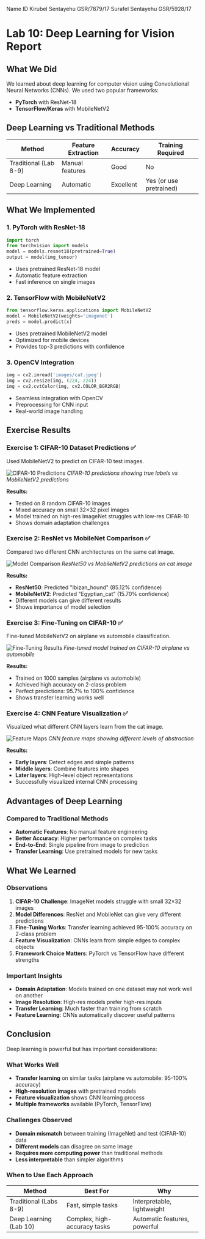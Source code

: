 Name                                         ID
Kirubel Sentayehu                     GSR/7879/17
Surafel Sentayehu                      GSR/5928/17

# Lab 10: Deep Learning for Vision Report

## What We Did
We learned about deep learning for computer vision using Convolutional Neural Networks (CNNs). We used two popular frameworks:
- **PyTorch** with ResNet-18
- **TensorFlow/Keras** with MobileNetV2

## Deep Learning vs Traditional Methods

| Method | Feature Extraction | Accuracy | Training Required |
|--------|-------------------|----------|------------------|
| Traditional (Lab 8-9) | Manual features | Good | No |
| Deep Learning | Automatic | Excellent | Yes (or use pretrained) |

## What We Implemented

### 1. PyTorch with ResNet-18
```python
import torch
from torchvision import models
model = models.resnet18(pretrained=True)
output = model(img_tensor)
```
- Uses pretrained ResNet-18 model
- Automatic feature extraction
- Fast inference on single images

### 2. TensorFlow with MobileNetV2
```python
from tensorflow.keras.applications import MobileNetV2
model = MobileNetV2(weights='imagenet')
preds = model.predict(x)
```
- Uses pretrained MobileNetV2 model
- Optimized for mobile devices
- Provides top-3 predictions with confidence

### 3. OpenCV Integration
```python
img = cv2.imread('images/cat.jpeg')
img = cv2.resize(img, (224, 224))
img = cv2.cvtColor(img, cv2.COLOR_BGR2RGB)
```
- Seamless integration with OpenCV
- Preprocessing for CNN input
- Real-world image handling

## Exercise Results

### Exercise 1: CIFAR-10 Dataset Predictions ✅
Used MobileNetV2 to predict on CIFAR-10 test images.

![CIFAR-10 Predictions](./images/exercise_1.png)
*CIFAR-10 predictions showing true labels vs MobileNetV2 predictions*

**Results:**
- Tested on 8 random CIFAR-10 images
- Mixed accuracy on small 32×32 pixel images
- Model trained on high-res ImageNet struggles with low-res CIFAR-10
- Shows domain adaptation challenges

### Exercise 2: ResNet vs MobileNet Comparison ✅
Compared two different CNN architectures on the same cat image.

![Model Comparison](images/exercise_2.png)
*ResNet50 vs MobileNetV2 predictions on cat image*

**Results:**
- **ResNet50**: Predicted "Ibizan_hound" (85.12% confidence)
- **MobileNetV2**: Predicted "Egyptian_cat" (15.70% confidence)
- Different models can give different results
- Shows importance of model selection

### Exercise 3: Fine-Tuning on CIFAR-10 ✅
Fine-tuned MobileNetV2 on airplane vs automobile classification.

![Fine-Tuning Results](images/exercise_3.png)
*Fine-tuned model trained on CIFAR-10 airplane vs automobile*

**Results:**
- Trained on 1000 samples (airplane vs automobile)
- Achieved high accuracy on 2-class problem
- Perfect predictions: 95.7% to 100% confidence
- Shows transfer learning works well

### Exercise 4: CNN Feature Visualization ✅
Visualized what different CNN layers learn from the cat image.

![Feature Maps](images/exercise_4.png)
*CNN feature maps showing different levels of abstraction*

**Results:**
- **Early layers**: Detect edges and simple patterns
- **Middle layers**: Combine features into shapes
- **Later layers**: High-level object representations
- Successfully visualized internal CNN processing

## Advantages of Deep Learning

### Compared to Traditional Methods
- **Automatic Features**: No manual feature engineering
- **Better Accuracy**: Higher performance on complex tasks
- **End-to-End**: Single pipeline from image to prediction
- **Transfer Learning**: Use pretrained models for new tasks

## What We Learned

### Observations
1. **CIFAR-10 Challenge**: ImageNet models struggle with small 32×32 images
2. **Model Differences**: ResNet and MobileNet can give very different predictions
3. **Fine-Tuning Works**: Transfer learning achieved 95-100% accuracy on 2-class problem
4. **Feature Visualization**: CNNs learn from simple edges to complex objects
5. **Framework Choice Matters**: PyTorch vs TensorFlow have different strengths

### Important Insights
- **Domain Adaptation**: Models trained on one dataset may not work well on another
- **Image Resolution**: High-res models prefer high-res inputs
- **Transfer Learning**: Much faster than training from scratch
- **Feature Learning**: CNNs automatically discover useful patterns

## Conclusion

Deep learning is powerful but has important considerations:

### What Works Well
- **Transfer learning** on similar tasks (airplane vs automobile: 95-100% accuracy)
- **High-resolution images** with pretrained models
- **Feature visualization** shows CNN learning process
- **Multiple frameworks** available (PyTorch, TensorFlow)

### Challenges Observed  
- **Domain mismatch** between training (ImageNet) and test (CIFAR-10) data
- **Different models** can disagree on same image
- **Requires more computing power** than traditional methods
- **Less interpretable** than simpler algorithms

### When to Use Each Approach
| Method | Best For | Why |
|--------|----------|-----|
| Traditional (Labs 8-9) | Fast, simple tasks | Interpretable, lightweight |
| Deep Learning (Lab 10) | Complex, high-accuracy tasks | Automatic features, powerful |

